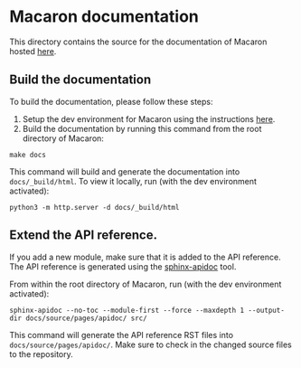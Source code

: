 # Macaron documentation
This directory contains the source for the documentation of Macaron hosted [here](https://oracle-samples.github.io/macaron/).

## Build the documentation

To build the documentation, please follow these steps:
1. Setup the dev environment for Macaron using the instructions [here](../CONTRIBUTING.md).
2. Build the documentation by running this command from the root directory of Macaron:
```
make docs
```

This command will build and generate the documentation into `docs/_build/html`. To view it locally, run (with the dev environment activated):

```
python3 -m http.server -d docs/_build/html
```

## Extend the API reference.

If you add a new module, make sure that it is added to the API reference. The API reference is generated using the [sphinx-apidoc](https://www.sphinx-doc.org/en/master/man/sphinx-apidoc.html) tool.

From within the root directory of Macaron, run (with the dev environment activated):
```
sphinx-apidoc --no-toc --module-first --force --maxdepth 1 --output-dir docs/source/pages/apidoc/ src/
```

This command will  generate the API reference RST files into `docs/source/pages/apidoc/`. Make sure to check in the changed source files to the repository.
